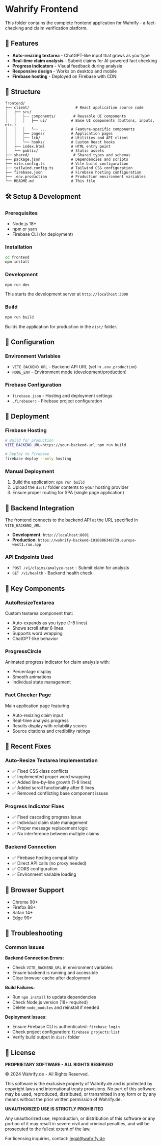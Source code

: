 # Wahrify Frontend

This folder contains the complete frontend application for Wahrify - a fact-checking and claim verification platform.

## 🚀 Features

- **Auto-resizing textarea** - ChatGPT-like input that grows as you type
- **Real-time claim analysis** - Submit claims for AI-powered fact checking
- **Progress indicators** - Visual feedback during analysis
- **Responsive design** - Works on desktop and mobile
- **Firebase hosting** - Deployed on Firebase with CDN

## 📁 Structure

```
frontend/
├── client/                     # React application source code
│   ├── src/
│   │   ├── components/        # Reusable UI components
│   │   │   ├── ui/           # Base UI components (buttons, inputs, etc.)
│   │   │   └── ...           # Feature-specific components
│   │   ├── pages/            # Application pages
│   │   ├── lib/              # Utilities and API client
│   │   └── hooks/            # Custom React hooks
│   ├── index.html            # HTML entry point
│   └── public/               # Static assets
├── shared/                    # Shared types and schemas
├── package.json              # Dependencies and scripts
├── vite.config.ts            # Vite build configuration
├── tailwind.config.ts        # Tailwind CSS configuration
├── firebase.json             # Firebase hosting configuration
├── .env.production           # Production environment variables
└── README.md                 # This file
```

## 🛠 Setup & Development

### Prerequisites
- Node.js 18+ 
- npm or yarn
- Firebase CLI (for deployment)

### Installation
```bash
cd frontend
npm install
```

### Development
```bash
npm run dev
```
This starts the development server at `http://localhost:3000`

### Build
```bash
npm run build
```
Builds the application for production in the `dist/` folder.

## 🔧 Configuration

### Environment Variables
- `VITE_BACKEND_URL` - Backend API URL (set in `.env.production`)
- `NODE_ENV` - Environment mode (development/production)

### Firebase Configuration
- `firebase.json` - Hosting and deployment settings
- `.firebaserc` - Firebase project configuration

## 🚀 Deployment

### Firebase Hosting
```bash
# Build for production
VITE_BACKEND_URL=https://your-backend-url npm run build

# Deploy to Firebase
firebase deploy --only hosting
```

### Manual Deployment
1. Build the application: `npm run build`
2. Upload the `dist/` folder contents to your hosting provider
3. Ensure proper routing for SPA (single page application)

## 🔗 Backend Integration

The frontend connects to the backend API at the URL specified in `VITE_BACKEND_URL`:
- **Development**: `http://localhost:8001` 
- **Production**: `https://wahrify-backend-1010886348729.europe-west1.run.app`

### API Endpoints Used
- `POST /v1/claims/analyze-test` - Submit claim for analysis
- `GET /v1/health` - Backend health check

## 🎨 Key Components

### AutoResizeTextarea
Custom textarea component that:
- Auto-expands as you type (1-8 lines)
- Shows scroll after 8 lines
- Supports word wrapping
- ChatGPT-like behavior

### ProgressCircle 
Animated progress indicator for claim analysis with:
- Percentage display
- Smooth animations
- Individual state management

### Fact Checker Page
Main application page featuring:
- Auto-resizing claim input
- Real-time analysis progress
- Results display with reliability scores
- Source citations and credibility ratings

## 🔧 Recent Fixes

### Auto-Resize Textarea Implementation
- ✅ Fixed CSS class conflicts
- ✅ Implemented proper word wrapping
- ✅ Added line-by-line growth (1-8 lines)
- ✅ Added scroll functionality after 8 lines
- ✅ Removed conflicting base component issues

### Progress Indicator Fixes
- ✅ Fixed cascading progress issue
- ✅ Individual claim state management
- ✅ Proper message replacement logic
- ✅ No interference between multiple claims

### Backend Connection
- ✅ Firebase hosting compatibility
- ✅ Direct API calls (no proxy needed)
- ✅ CORS configuration
- ✅ Environment variable loading

## 📱 Browser Support

- Chrome 90+
- Firefox 88+
- Safari 14+
- Edge 90+

## 🐛 Troubleshooting

### Common Issues

**Backend Connection Errors:**
- Check `VITE_BACKEND_URL` in environment variables
- Ensure backend is running and accessible
- Clear browser cache after deployment

**Build Failures:**
- Run `npm install` to update dependencies
- Check Node.js version (18+ required)
- Delete `node_modules` and reinstall if needed

**Deployment Issues:**
- Ensure Firebase CLI is authenticated: `firebase login`
- Check project configuration: `firebase projects:list`
- Verify build output in `dist/` folder

## 📄 License

**PROPRIETARY SOFTWARE - ALL RIGHTS RESERVED**

© 2024 Wahrify.de - All Rights Reserved.

This software is the exclusive property of Wahrify.de and is protected by copyright laws and international treaty provisions. No part of this software may be used, reproduced, distributed, or transmitted in any form or by any means without the prior written permission of Wahrify.de.

**UNAUTHORIZED USE IS STRICTLY PROHIBITED**

Any unauthorized use, reproduction, or distribution of this software or any portion of it may result in severe civil and criminal penalties, and will be prosecuted to the fullest extent of the law.

For licensing inquiries, contact: legal@wahrify.de